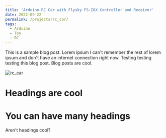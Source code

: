 ```yaml
---
title: 'Arduino RC Car with Flysky FS-I6X Controller and Receiver'
date: 2022-09-22
permalink: /projects/rc_car/
tags:
  - Arduino
  - Toy
  - RC
---
```


This is a sample blog post. Lorem ipsum I can't remember the rest of lorem ipsum and don't have an internet connection right now. Testing testing testing this blog post. Blog posts are cool.

![rc_car](https://user-images.githubusercontent.com/112726213/191828799-f4f6ec24-9555-4dcf-96e7-69f355631b8f.jpg)



Headings are cool
======

You can have many headings
======

Aren't headings cool?
